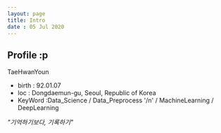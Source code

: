```yaml
---
layout: page
title: Intro
date : 05 Jul 2020
---
```

## Profile :p
 TaeHwanYoun
 - birth : 92.01.07
 - loc : Dongdaemun-gu, Seoul, Republic of Korea
 - KeyWord :Data_Science / Data_Preprocess '/n'
        / MachineLearning / DeepLearning

*"기억하기보다, 기록하기"*
